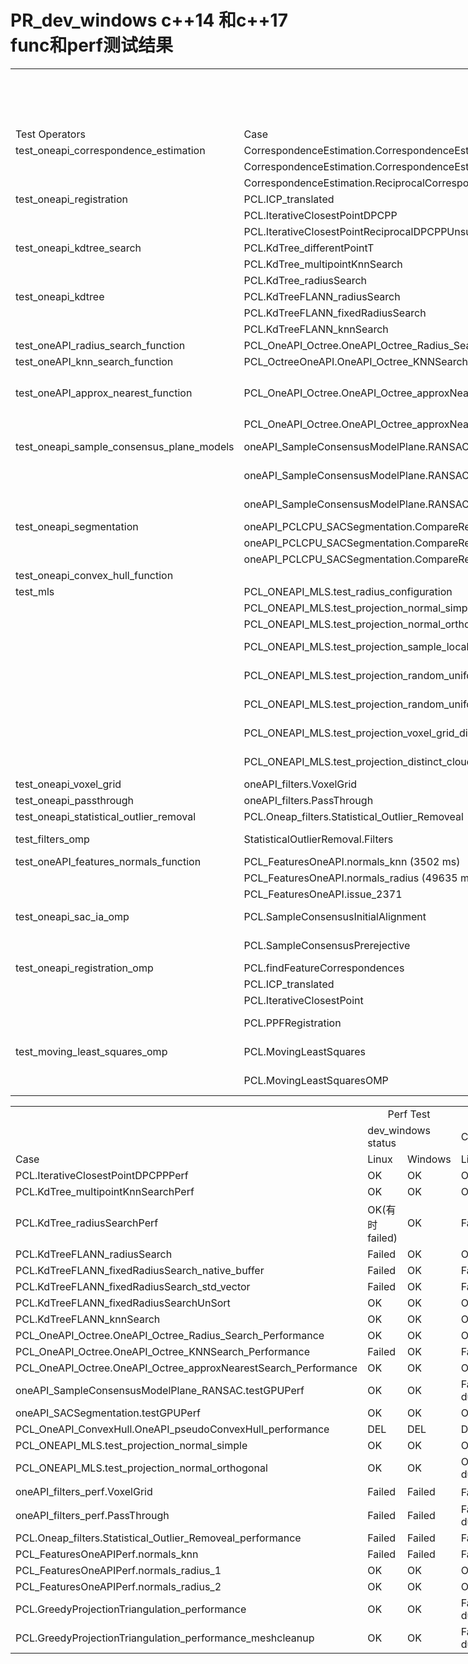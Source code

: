 # PR_dev_windows c++14 和c++17 func和perf测试结果

<body link="#0563C1" vlink="#954F72">

<table border=0 cellpadding=0 cellspacing=0 width=1710 style='border-collapse:
 collapse;table-layout:fixed;width:1284pt'>
 <col width=302 style='mso-width-source:userset;mso-width-alt:11044;width:227pt'>
 <col width=512 style='mso-width-source:userset;mso-width-alt:18724;width:384pt'>
 <col width=142 style='mso-width-source:userset;mso-width-alt:5193;width:107pt'>
 <col width=279 style='mso-width-source:userset;mso-width-alt:10203;width:209pt'>
 <col width=142 style='mso-width-source:userset;mso-width-alt:5193;width:107pt'>
 <col width=135 style='mso-width-source:userset;mso-width-alt:4937;width:101pt'>
 <col width=142 style='mso-width-source:userset;mso-width-alt:5193;width:107pt'>
 <col width=56 style='mso-width-source:userset;mso-width-alt:2048;width:42pt'>
 <tr height=20 style='height:15.0pt'>
  <td colspan=8 height=20 class=xl84 width=1710 align='center' style='border-right:.5pt solid black;
  height:15.0pt;width:1284pt'>Functions Test</td>
 </tr>
 <tr height=20 style='height:15.0pt'>
  <td height=20 class=xl66 style='height:15.0pt;border-top:none'>&nbsp;</td>
  <td class=xl66 style='border-top:none;border-left:none'>&nbsp;</td>
  <td colspan=2 class=xl82 style='border-left:none'>dev_windows Status</td>
  <td colspan=2 class=xl82 style='border-left:none'>C++14 PR_dev_windows Status</td>
  <td colspan=2 class=xl82 style='border-left:none'>C++17 PR_dev_windows Status</td>
 </tr>
 <tr height=20 style='height:15.0pt'>
  <td height=20 class=xl69 style='height:15.0pt;border-top:none'>Test Operators</td>
  <td class=xl69 style='border-top:none;border-left:none'>Case</td>
  <td class=xl70 style='border-top:none;border-left:none'>Linux</td>
  <td class=xl71 style='border-top:none;border-left:none'>Windows</td>
  <td class=xl70 style='border-top:none;border-left:none'>Linux</td>
  <td class=xl71 style='border-top:none;border-left:none'>Windows</td>
  <td class=xl70 style='border-top:none;border-left:none'>Linux</td>
  <td class=xl71 style='border-top:none;border-left:none'>Windows</td>
 </tr>
 <tr height=20 style='height:15.0pt'>
  <td height=20 class=xl72 style='height:15.0pt;border-top:none'>test_oneapi_correspondence_estimation<span
  style='mso-spacerun:yes'> </span></td>
  <td class=xl72 style='border-top:none;border-left:none'>CorrespondenceEstimation.CorrespondenceEstimationSetSearchMethod</td>
  <td class=xl72 style='border-top:none;border-left:none'>
  <div ccp_infra_version=3 ccp_infra_timestamp=1685414134092 ccp_infra_user_hash=1035841675
  ccp_infra_copy_id=c8aa6028-034e-4e26-89f7-ec0f1a643c41 data-ccp-timestamp=1685414134092>OK</td>
  <td class=xl72 style='border-top:none;border-left:none'>
  <div ccp_infra_version=3 ccp_infra_timestamp=1685414180586 ccp_infra_user_hash=1035841675
  ccp_infra_copy_id=5b463302-f63b-4d87-9c6c-52588d9d382e data-ccp-timestamp=1685414180586>OK</td>
  <td class=xl73 style='border-top:none;border-left:none'>OK</td>
  <td class=xl73 style='border-top:none;border-left:none'>OK</td>
  <td class=xl73 style='border-top:none;border-left:none'>OK</td>
  <td class=xl73 style='border-top:none;border-left:none'>OK</td>
 </tr>
 <tr height=20 style='height:15.0pt'>
  <td height=20 class=xl72 style='height:15.0pt;border-top:none'>&nbsp;</td>
  <td class=xl72 style='border-top:none;border-left:none'>CorrespondenceEstimation.CorrespondenceEstimation</td>
  <td class=xl72 style='border-top:none;border-left:none'>OK</td>
  <td class=xl72 style='border-top:none;border-left:none'>OK</td>
  <td class=xl73 style='border-top:none;border-left:none'>OK</td>
  <td class=xl73 style='border-top:none;border-left:none'>OK</td>
  <td class=xl73 style='border-top:none;border-left:none'>OK</td>
  <td class=xl73 style='border-top:none;border-left:none'>OK</td>
 </tr>
 <tr height=20 style='height:15.0pt'>
  <td height=20 class=xl72 style='height:15.0pt;border-top:none'>&nbsp;</td>
  <td class=xl72 style='border-top:none;border-left:none'>CorrespondenceEstimation.ReciprocalCorrespondenceEstimationUnsupported</td>
  <td class=xl72 style='border-top:none;border-left:none'>OK</td>
  <td class=xl72 style='border-top:none;border-left:none'>OK</td>
  <td class=xl73 style='border-top:none;border-left:none'>OK</td>
  <td class=xl73 style='border-top:none;border-left:none'>OK</td>
  <td class=xl73 style='border-top:none;border-left:none'>OK</td>
  <td class=xl73 style='border-top:none;border-left:none'>OK</td>
 </tr>
 <tr height=20 style='height:15.0pt'>
  <td height=20 class=xl74 style='height:15.0pt;border-top:none'>test_oneapi_registration</td>
  <td class=xl74 style='border-top:none;border-left:none'>PCL.ICP_translated</td>
  <td class=xl74 style='border-top:none;border-left:none'>OK</td>
  <td class=xl90 style='border-top:none;border-left:none'>OK</td>
  <td class=xl75 style='border-top:none;border-left:none'>OK</td>
  <td class=xl75 style='border-top:none;border-left:none'>OK</td>
  <td class=xl75 style='border-top:none;border-left:none'>OK</td>
  <td class=xl75 style='border-top:none;border-left:none'>OK</td>
 </tr>
 <tr height=20 style='height:15.0pt'>
  <td height=20 class=xl74 style='height:15.0pt;border-top:none'>&nbsp;</td>
  <td class=xl74 style='border-top:none;border-left:none'>PCL.IterativeClosestPointDPCPP</td>
  <td class=xl74 style='border-top:none;border-left:none'>OK</td>
  <td class=xl74 style='border-top:none;border-left:none'>OK</td>
  <td class=xl75 style='border-top:none;border-left:none'>OK</td>
  <td class=xl75 style='border-top:none;border-left:none'>OK</td>
  <td class=xl75 style='border-top:none;border-left:none'>OK</td>
  <td class=xl75 style='border-top:none;border-left:none'>OK</td>
 </tr>
 <tr height=20 style='height:15.0pt'>
  <td height=20 class=xl74 style='height:15.0pt;border-top:none'>&nbsp;</td>
  <td class=xl74 style='border-top:none;border-left:none'>PCL.IterativeClosestPointReciprocalDPCPPUnsupported</td>
  <td class=xl74 style='border-top:none;border-left:none'>OK</td>
  <td class=xl74 style='border-top:none;border-left:none'>OK</td>
  <td class=xl75 style='border-top:none;border-left:none'>OK</td>
  <td class=xl75 style='border-top:none;border-left:none'>OK</td>
  <td class=xl75 style='border-top:none;border-left:none'>OK</td>
  <td class=xl75 style='border-top:none;border-left:none'>OK</td>
 </tr>
 <tr height=20 style='height:15.0pt'>
  <td height=20 class=xl72 style='height:15.0pt;border-top:none'>test_oneapi_kdtree_search</td>
  <td class=xl72 style='border-top:none;border-left:none'>PCL.KdTree_differentPointT</td>
  <td class=xl72 style='border-top:none;border-left:none'>OK</td>
  <td class=xl72 style='border-top:none;border-left:none'>OK</td>
  <td class=xl73 style='border-top:none;border-left:none'>OK</td>
  <td class=xl73 style='border-top:none;border-left:none'>OK</td>
  <td class=xl73 style='border-top:none;border-left:none'>OK</td>
  <td class=xl73 style='border-top:none;border-left:none'>OK</td>
 </tr>
 <tr height=20 style='height:15.0pt'>
  <td height=20 class=xl72 style='height:15.0pt;border-top:none'>&nbsp;</td>
  <td class=xl72 style='border-top:none;border-left:none'>PCL.KdTree_multipointKnnSearch</td>
  <td class=xl72 style='border-top:none;border-left:none'>OK</td>
  <td class=xl72 style='border-top:none;border-left:none'>OK</td>
  <td class=xl73 style='border-top:none;border-left:none'>OK</td>
  <td class=xl73 style='border-top:none;border-left:none'>OK</td>
  <td class=xl73 style='border-top:none;border-left:none'>OK</td>
  <td class=xl73 style='border-top:none;border-left:none'>OK</td>
 </tr>
 <tr height=20 style='height:15.0pt'>
  <td height=20 class=xl72 style='height:15.0pt;border-top:none'>&nbsp;</td>
  <td class=xl72 style='border-top:none;border-left:none'>PCL.KdTree_radiusSearch</td>
  <td class=xl72 style='border-top:none;border-left:none'>OK</td>
  <td class=xl72 style='border-top:none;border-left:none'>OK</td>
  <td class=xl73 style='border-top:none;border-left:none'>OK</td>
  <td class=xl73 style='border-top:none;border-left:none'>OK</td>
  <td class=xl73 style='border-top:none;border-left:none'>OK</td>
  <td class=xl73 style='border-top:none;border-left:none'>OK</td>
 </tr>
 <tr height=20 style='height:15.0pt'>
  <td height=20 class=xl74 style='height:15.0pt;border-top:none'>test_oneapi_kdtree</td>
  <td class=xl74 style='border-top:none;border-left:none'>PCL.KdTreeFLANN_radiusSearch</td>
  <td class=xl74 style='border-top:none;border-left:none'>OK</td>
  <td class=xl74 style='border-top:none;border-left:none'>OK</td>
  <td class=xl75 style='border-top:none;border-left:none'>OK</td>
  <td class=xl75 style='border-top:none;border-left:none'>OK</td>
  <td class=xl75 style='border-top:none;border-left:none'>OK</td>
  <td class=xl75 style='border-top:none;border-left:none'>OK</td>
 </tr>
 <tr height=20 style='height:15.0pt'>
  <td height=20 class=xl74 style='height:15.0pt;border-top:none'>&nbsp;</td>
  <td class=xl74 style='border-top:none;border-left:none'>PCL.KdTreeFLANN_fixedRadiusSearch</td>
  <td class=xl74 style='border-top:none;border-left:none'>OK</td>
  <td class=xl74 style='border-top:none;border-left:none'>OK</td>
  <td class=xl75 style='border-top:none;border-left:none'>OK</td>
  <td class=xl75 style='border-top:none;border-left:none'>OK</td>
  <td class=xl75 style='border-top:none;border-left:none'>OK</td>
  <td class=xl75 style='border-top:none;border-left:none'>OK</td>
 </tr>
 <tr height=20 style='height:15.0pt'>
  <td height=20 class=xl74 style='height:15.0pt;border-top:none'>&nbsp;</td>
  <td class=xl74 style='border-top:none;border-left:none'>PCL.KdTreeFLANN_knnSearch</td>
  <td class=xl74 style='border-top:none;border-left:none'>OK</td>
  <td class=xl74 style='border-top:none;border-left:none'>OK</td>
  <td class=xl75 style='border-top:none;border-left:none'>OK</td>
  <td class=xl75 style='border-top:none;border-left:none'>OK</td>
  <td class=xl75 style='border-top:none;border-left:none'>OK</td>
  <td class=xl75 style='border-top:none;border-left:none'>OK</td>
 </tr>
 <tr height=20 style='height:15.0pt'>
  <td height=20 class=xl72 style='height:15.0pt;border-top:none'>test_oneAPI_radius_search_function</td>
  <td class=xl72 style='border-top:none;border-left:none'>PCL_OneAPI_Octree.OneAPI_Octree_Radius_Search_Function</td>
  <td class=xl72 style='border-top:none;border-left:none'>OK</td>
  <td class=xl72 style='border-top:none;border-left:none'>OK</td>
  <td class=xl73 style='border-top:none;border-left:none'>OK</td>
  <td class=xl73 style='border-top:none;border-left:none'>OK</td>
  <td class=xl73 style='border-top:none;border-left:none'>OK</td>
  <td class=xl73 style='border-top:none;border-left:none'>OK</td>
 </tr>
 <tr height=20 style='height:15.0pt'>
  <td height=20 class=xl74 style='height:15.0pt;border-top:none'>test_oneAPI_knn_search_function</td>
  <td class=xl74 style='border-top:none;border-left:none'>PCL_OctreeOneAPI.OneAPI_Octree_KNNSearch</td>
  <td class=xl74 style='border-top:none;border-left:none'>OK</td>
  <td class=xl74 style='border-top:none;border-left:none'>OK</td>
  <td class=xl75 style='border-top:none;border-left:none'>OK</td>
  <td class=xl75 style='border-top:none;border-left:none'>OK</td>
  <td class=xl75 style='border-top:none;border-left:none'>OK</td>
  <td class=xl75 style='border-top:none;border-left:none'>OK</td>
 </tr>
 <tr height=20 style='height:15.0pt'>
  <td height=20 class=xl72 style='height:15.0pt;border-top:none'>test_oneAPI_approx_nearest_function</td>
  <td class=xl72 style='border-top:none;border-left:none'>PCL_OneAPI_Octree.OneAPI_Octree_approxNearestSearch</td>
  <td class=xl81 style='border-top:none;border-left:none'>OK</td>
  <td class=xl91 style='border-top:none;border-left:none'>OK(127&#34892;ASSERT_EQ&#20462;&#25913;&#20026;EXCEPT_FLOAT_EQ)</td>
  <td class=xl73 style='border-top:none;border-left:none'>Failed(0.03!=0.03)</td>
  <td class=xl73 style='border-top:none;border-left:none'>Failed(0.03!=0.03)</td>
  <td class=xl73 style='border-top:none;border-left:none'>OK</td>
  <td class=xl73 style='border-top:none;border-left:none'>Failed</td>
 </tr>
 <tr height=20 style='height:15.0pt'>
  <td height=20 class=xl72 style='height:15.0pt;border-top:none'>&nbsp;</td>
  <td class=xl72 style='border-top:none;border-left:none'>PCL_OneAPI_Octree.OneAPI_Octree_approxNearestSearch_pcd</td>
  <td class=xl72 style='border-top:none;border-left:none'>OK</td>
  <td class=xl72 style='border-top:none;border-left:none'>OK</td>
  <td class=xl73 style='border-top:none;border-left:none'>OK</td>
  <td class=xl73 style='border-top:none;border-left:none'>OK</td>
  <td class=xl73 style='border-top:none;border-left:none'>OK</td>
  <td class=xl73 style='border-top:none;border-left:none'>OK</td>
 </tr>
 <tr height=20 style='height:15.0pt'>
  <td height=20 class=xl74 style='height:15.0pt;border-top:none'>test_oneapi_sample_consensus_plane_models</td>
  <td class=xl74 style='border-top:none;border-left:none'>oneAPI_SampleConsensusModelPlane.RANSAC_minimum_iteration</td>
  <td class=xl74 style='border-top:none;border-left:none'>OK</td>
  <td class=xl74 style='border-top:none;border-left:none'>OK</td>
  <td class=xl75 style='border-top:none;border-left:none'>Failed(Core dumped)</td>
  <td class=xl75 style='border-top:none;border-left:none'>OK</td>
  <td class=xl75 style='border-top:none;border-left:none'>OK</td>
  <td class=xl75 style='border-top:none;border-left:none'>OK</td>
 </tr>
 <tr height=20 style='height:15.0pt'>
  <td height=20 class=xl74 style='height:15.0pt;border-top:none'>&nbsp;</td>
  <td class=xl74 style='border-top:none;border-left:none'>oneAPI_SampleConsensusModelPlane.RANSAC_optimum_iteration</td>
  <td class=xl74 style='border-top:none;border-left:none'>OK</td>
  <td class=xl74 style='border-top:none;border-left:none'>OK</td>
  <td class=xl75 style='border-top:none;border-left:none'>Failed(Core dumped)</td>
  <td class=xl75 style='border-top:none;border-left:none'>OK</td>
  <td class=xl75 style='border-top:none;border-left:none'>OK</td>
  <td class=xl75 style='border-top:none;border-left:none'>OK</td>
 </tr>
 <tr height=20 style='height:15.0pt'>
  <td height=20 class=xl74 style='height:15.0pt;border-top:none'>&nbsp;</td>
  <td class=xl74 style='border-top:none;border-left:none'>oneAPI_SampleConsensusModelPlane.RANSAC_maximum_iteration</td>
  <td class=xl74 style='border-top:none;border-left:none'>OK</td>
  <td class=xl74 style='border-top:none;border-left:none'>OK</td>
  <td class=xl75 style='border-top:none;border-left:none'>Failed(Core dumped)</td>
  <td class=xl75 style='border-top:none;border-left:none'>OK</td>
  <td class=xl75 style='border-top:none;border-left:none'>OK</td>
  <td class=xl75 style='border-top:none;border-left:none'>OK</td>
 </tr>
 <tr height=20 style='height:15.0pt'>
  <td height=20 class=xl72 style='height:15.0pt;border-top:none'>test_oneapi_segmentation</td>
  <td class=xl72 style='border-top:none;border-left:none'>oneAPI_PCLCPU_SACSegmentation.CompareResults_minimum_iteration</td>
  <td class=xl72 style='border-top:none;border-left:none'>OK</td>
  <td class=xl72 style='border-top:none;border-left:none'>OK</td>
  <td class=xl73 style='border-top:none;border-left:none'>OK</td>
  <td class=xl73 style='border-top:none;border-left:none'>OK</td>
  <td class=xl73 style='border-top:none;border-left:none'>OK</td>
  <td class=xl73 style='border-top:none;border-left:none'>OK</td>
 </tr>
 <tr height=20 style='height:15.0pt'>
  <td height=20 class=xl72 style='height:15.0pt;border-top:none'>&nbsp;</td>
  <td class=xl72 style='border-top:none;border-left:none'>oneAPI_PCLCPU_SACSegmentation.CompareResults_optimum_iteration</td>
  <td class=xl72 style='border-top:none;border-left:none'>OK</td>
  <td class=xl72 style='border-top:none;border-left:none'>OK</td>
  <td class=xl73 style='border-top:none;border-left:none'>OK</td>
  <td class=xl73 style='border-top:none;border-left:none'>OK</td>
  <td class=xl73 style='border-top:none;border-left:none'>OK</td>
  <td class=xl73 style='border-top:none;border-left:none'>OK</td>
 </tr>
 <tr height=20 style='height:15.0pt'>
  <td height=20 class=xl72 style='height:15.0pt;border-top:none'>&nbsp;</td>
  <td class=xl72 style='border-top:none;border-left:none'>oneAPI_PCLCPU_SACSegmentation.CompareResults_maximum_itertaion</td>
  <td class=xl72 style='border-top:none;border-left:none'>OK</td>
  <td class=xl72 style='border-top:none;border-left:none'>OK</td>
  <td class=xl73 style='border-top:none;border-left:none'>OK</td>
  <td class=xl73 style='border-top:none;border-left:none'>OK</td>
  <td class=xl73 style='border-top:none;border-left:none'>OK</td>
  <td class=xl73 style='border-top:none;border-left:none'>OK</td>
 </tr>
 <tr height=20 style='height:15.0pt'>
  <td height=20 class=xl74 style='height:15.0pt;border-top:none'>test_oneapi_convex_hull_function</td>
  <td class=xl76 style='border-top:none;border-left:none'>&nbsp;</td>
  <td class=xl90 style='border-top:none;border-left:none'>Del</td>
  <td class=xl76 style='border-top:none;border-left:none'>Del</td>
  <td class=xl75 style='border-top:none;border-left:none'>Del</td>
  <td class=xl75 style='border-top:none;border-left:none'>Del</td>
  <td class=xl75 style='border-top:none;border-left:none'>Del</td>
  <td class=xl75 style='border-top:none;border-left:none'>Del</td>
 </tr>
 <tr height=20 style='height:15.0pt'>
  <td height=20 class=xl72 style='height:15.0pt;border-top:none'>test_mls</td>
  <td class=xl72 style='border-top:none;border-left:none'>PCL_ONEAPI_MLS.test_radius_configuration</td>
  <td class=xl72 style='border-top:none;border-left:none'>OK</td>
  <td class=xl72 style='border-top:none;border-left:none'>OK</td>
  <td class=xl73 style='border-top:none;border-left:none'>OK</td>
  <td class=xl73 style='border-top:none;border-left:none'>OK</td>
  <td class=xl73 style='border-top:none;border-left:none'>OK</td>
  <td class=xl73 style='border-top:none;border-left:none'>OK</td>
 </tr>
 <tr height=20 style='height:15.0pt'>
  <td height=20 class=xl72 style='height:15.0pt;border-top:none'>&nbsp;</td>
  <td class=xl72 style='border-top:none;border-left:none'>PCL_ONEAPI_MLS.test_projection_normal_simple</td>
  <td class=xl72 style='border-top:none;border-left:none'>OK</td>
  <td class=xl72 style='border-top:none;border-left:none'>OK</td>
  <td class=xl73 style='border-top:none;border-left:none'>OK</td>
  <td class=xl73 style='border-top:none;border-left:none'>OK</td>
  <td class=xl73 style='border-top:none;border-left:none'>OK</td>
  <td class=xl73 style='border-top:none;border-left:none'>OK</td>
 </tr>
 <tr height=20 style='height:15.0pt'>
  <td height=20 class=xl72 style='height:15.0pt;border-top:none'>&nbsp;</td>
  <td class=xl72 style='border-top:none;border-left:none'>PCL_ONEAPI_MLS.test_projection_normal_orthogonal</td>
  <td class=xl72 style='border-top:none;border-left:none'>OK</td>
  <td class=xl72 style='border-top:none;border-left:none'>OK</td>
  <td class=xl73 style='border-top:none;border-left:none'>OK</td>
  <td class=xl73 style='border-top:none;border-left:none'>OK</td>
  <td class=xl73 style='border-top:none;border-left:none'>OK</td>
  <td class=xl73 style='border-top:none;border-left:none'>OK</td>
 </tr>
 <tr height=20 style='height:15.0pt'>
  <td height=20 class=xl72 style='height:15.0pt;border-top:none'>&nbsp;</td>
  <td class=xl72 style='border-top:none;border-left:none'>PCL_ONEAPI_MLS.test_projection_sample_local_plane_simple</td>
  <td class=xl72 style='border-top:none;border-left:none'>OK</td>
  <td class=xl72 style='border-top:none;border-left:none'>OK</td>
  <td class=xl73 style='border-top:none;border-left:none'>Failed(Core dumped)</td>
  <td class=xl73 style='border-top:none;border-left:none'>OK</td>
  <td class=xl73 style='border-top:none;border-left:none'>OK</td>
  <td class=xl73 style='border-top:none;border-left:none'>OK</td>
 </tr>
 <tr height=20 style='height:15.0pt'>
  <td height=20 class=xl72 style='height:15.0pt;border-top:none'>&nbsp;</td>
  <td class=xl72 style='border-top:none;border-left:none'>PCL_ONEAPI_MLS.test_projection_random_uniform_density_simple</td>
  <td class=xl72 style='border-top:none;border-left:none'>OK</td>
  <td class=xl72 style='border-top:none;border-left:none'>OK</td>
  <td class=xl73 style='border-top:none;border-left:none'>Failed(Core dumped)</td>
  <td class=xl73 style='border-top:none;border-left:none'>OK</td>
  <td class=xl73 style='border-top:none;border-left:none'>OK</td>
  <td class=xl73 style='border-top:none;border-left:none'>OK</td>
 </tr>
 <tr height=20 style='height:15.0pt'>
  <td height=20 class=xl72 style='height:15.0pt;border-top:none'>&nbsp;</td>
  <td class=xl72 style='border-top:none;border-left:none'>PCL_ONEAPI_MLS.test_projection_random_uniform_density_orthogonal</td>
  <td class=xl72 style='border-top:none;border-left:none'>OK</td>
  <td class=xl72 style='border-top:none;border-left:none'>OK</td>
  <td class=xl73 style='border-top:none;border-left:none'>Failed(Core dumped)</td>
  <td class=xl73 style='border-top:none;border-left:none'>OK</td>
  <td class=xl73 style='border-top:none;border-left:none'>OK</td>
  <td class=xl73 style='border-top:none;border-left:none'>OK</td>
 </tr>
 <tr height=20 style='height:15.0pt'>
  <td height=20 class=xl72 style='height:15.0pt;border-top:none'>&nbsp;</td>
  <td class=xl72 style='border-top:none;border-left:none'>PCL_ONEAPI_MLS.test_projection_voxel_grid_dilation</td>
  <td class=xl72 style='border-top:none;border-left:none'>OK</td>
  <td class=xl72 style='border-top:none;border-left:none'>OK</td>
  <td class=xl73 style='border-top:none;border-left:none'>Failed(Core dumped)</td>
  <td class=xl73 style='border-top:none;border-left:none'>OK</td>
  <td class=xl73 style='border-top:none;border-left:none'>OK</td>
  <td class=xl73 style='border-top:none;border-left:none'>OK</td>
 </tr>
 <tr height=20 style='height:15.0pt'>
  <td height=20 class=xl72 style='height:15.0pt;border-top:none'>&nbsp;</td>
  <td class=xl72 style='border-top:none;border-left:none'>PCL_ONEAPI_MLS.test_projection_distinct_cloud</td>
  <td class=xl72 style='border-top:none;border-left:none'>OK</td>
  <td class=xl72 style='border-top:none;border-left:none'>OK</td>
  <td class=xl73 style='border-top:none;border-left:none'>Failed(Core dumped)</td>
  <td class=xl73 style='border-top:none;border-left:none'>OK</td>
  <td class=xl73 style='border-top:none;border-left:none'>OK</td>
  <td class=xl73 style='border-top:none;border-left:none'>OK</td>
 </tr>
 <tr height=20 style='height:15.0pt'>
  <td height=20 class=xl74 style='height:15.0pt;border-top:none'>test_oneapi_voxel_grid</td>
  <td class=xl74 style='border-top:none;border-left:none'>oneAPI_filters.VoxelGrid</td>
  <td class=xl74 style='border-top:none;border-left:none'>OK</td>
  <td class=xl74 style='border-top:none;border-left:none'>OK</td>
  <td class=xl75 style='border-top:none;border-left:none'>OK(Core dumped)</td>
  <td class=xl75 style='border-top:none;border-left:none'>OK</td>
  <td class=xl75 style='border-top:none;border-left:none'>OK</td>
  <td class=xl75 style='border-top:none;border-left:none'>OK</td>
 </tr>
 <tr height=20 style='height:15.0pt'>
  <td height=20 class=xl72 style='height:15.0pt;border-top:none'>test_oneapi_passthrough<span
  style='mso-spacerun:yes'> </span></td>
  <td class=xl72 style='border-top:none;border-left:none'>oneAPI_filters.PassThrough</td>
  <td class=xl72 style='border-top:none;border-left:none'>OK</td>
  <td class=xl72 style='border-top:none;border-left:none'>OK</td>
  <td class=xl73 style='border-top:none;border-left:none'>OK(Core dumped)</td>
  <td class=xl73 style='border-top:none;border-left:none'>OK</td>
  <td class=xl73 style='border-top:none;border-left:none'>OK</td>
  <td class=xl73 style='border-top:none;border-left:none'>OK</td>
 </tr>
 <tr height=20 style='height:15.0pt'>
  <td height=20 class=xl74 style='height:15.0pt;border-top:none'>test_oneapi_statistical_outlier_removal<span
  style='mso-spacerun:yes'> </span></td>
  <td class=xl74 style='border-top:none;border-left:none'>PCL.Oneap_filters.Statistical_Outlier_Removeal</td>
  <td class=xl74 style='border-top:none;border-left:none'>OK</td>
  <td class=xl74 style='border-top:none;border-left:none'>OK</td>
  <td class=xl75 style='border-top:none;border-left:none'>OK(Core dumped)</td>
  <td class=xl75 style='border-top:none;border-left:none'>OK</td>
  <td class=xl75 style='border-top:none;border-left:none'>OK</td>
  <td class=xl75 style='border-top:none;border-left:none'>OK</td>
 </tr>
 <tr height=20 style='height:15.0pt'>
  <td height=20 class=xl72 style='height:15.0pt;border-top:none'>test_filters_omp</td>
  <td class=xl72 style='border-top:none;border-left:none'>StatisticalOutlierRemoval.Filters</td>
  <td class=xl72 style='border-top:none;border-left:none'>OK</td>
  <td class=xl72 style='border-top:none;border-left:none'>OK</td>
  <td class=xl73 style='border-top:none;border-left:none'>Failed(Core dumped)</td>
  <td class=xl73 style='border-top:none;border-left:none'>OK</td>
  <td class=xl73 style='border-top:none;border-left:none'>OK</td>
  <td class=xl73 style='border-top:none;border-left:none'>OK</td>
 </tr>
 <tr height=20 style='height:15.0pt'>
  <td height=20 class=xl74 style='height:15.0pt;border-top:none'>test_oneAPI_features_normals_function<span
  style='mso-spacerun:yes'> </span></td>
  <td class=xl74 style='border-top:none;border-left:none'>PCL_FeaturesOneAPI.normals_knn
  (3502 ms)</td>
  <td class=xl74 style='border-top:none;border-left:none'>OK</td>
  <td class=xl74 style='border-top:none;border-left:none'>OK</td>
  <td class=xl75 style='border-top:none;border-left:none'>OK</td>
  <td class=xl75 style='border-top:none;border-left:none'>OK</td>
  <td class=xl75 style='border-top:none;border-left:none'>OK</td>
  <td class=xl75 style='border-top:none;border-left:none'>OK</td>
 </tr>
 <tr height=20 style='height:15.0pt'>
  <td height=20 class=xl74 style='height:15.0pt;border-top:none'>&nbsp;</td>
  <td class=xl74 style='border-top:none;border-left:none'>PCL_FeaturesOneAPI.normals_radius
  (49635 ms)</td>
  <td class=xl74 style='border-top:none;border-left:none'>OK</td>
  <td class=xl74 style='border-top:none;border-left:none'>OK</td>
  <td class=xl75 style='border-top:none;border-left:none'>OK</td>
  <td class=xl75 style='border-top:none;border-left:none'>OK</td>
  <td class=xl75 style='border-top:none;border-left:none'>OK</td>
  <td class=xl75 style='border-top:none;border-left:none'>OK</td>
 </tr>
 <tr height=20 style='height:15.0pt'>
  <td height=20 class=xl74 style='height:15.0pt;border-top:none'>&nbsp;</td>
  <td class=xl74 style='border-top:none;border-left:none'>PCL_FeaturesOneAPI.issue_2371</td>
  <td class=xl74 style='border-top:none;border-left:none'>OK</td>
  <td class=xl74 style='border-top:none;border-left:none'>OK</td>
  <td class=xl75 style='border-top:none;border-left:none'>OK</td>
  <td class=xl75 style='border-top:none;border-left:none'>OK</td>
  <td class=xl75 style='border-top:none;border-left:none'>OK</td>
  <td class=xl75 style='border-top:none;border-left:none'>OK</td>
 </tr>
 <tr height=20 style='height:15.0pt'>
  <td height=20 class=xl72 style='height:15.0pt;border-top:none'>test_oneapi_sac_ia_omp<span
  style='mso-spacerun:yes'> </span></td>
  <td class=xl72 style='border-top:none;border-left:none'>PCL.SampleConsensusInitialAlignment</td>
  <td class=xl72 style='border-top:none;border-left:none'>OK</td>
  <td class=xl72 style='border-top:none;border-left:none'>OK</td>
  <td class=xl73 style='border-top:none;border-left:none'>Failed(Core dumped)</td>
  <td class=xl73 style='border-top:none;border-left:none'>OK</td>
  <td class=xl73 style='border-top:none;border-left:none'>OK</td>
  <td class=xl73 style='border-top:none;border-left:none'>OK</td>
 </tr>
 <tr height=20 style='height:15.0pt'>
  <td height=20 class=xl72 style='height:15.0pt;border-top:none'>&nbsp;</td>
  <td class=xl72 style='border-top:none;border-left:none'>PCL.SampleConsensusPrerejective</td>
  <td class=xl72 style='border-top:none;border-left:none'>OK</td>
  <td class=xl72 style='border-top:none;border-left:none'>OK</td>
  <td class=xl73 style='border-top:none;border-left:none'>Failed(Core dumped)</td>
  <td class=xl73 style='border-top:none;border-left:none'>OK</td>
  <td class=xl73 style='border-top:none;border-left:none'>OK</td>
  <td class=xl73 style='border-top:none;border-left:none'>OK</td>
 </tr>
 <tr height=20 style='height:15.0pt'>
  <td height=20 class=xl74 style='height:15.0pt;border-top:none'>test_oneapi_registration_omp</td>
  <td class=xl74 style='border-top:none;border-left:none'>PCL.findFeatureCorrespondences</td>
  <td class=xl74 style='border-top:none;border-left:none'>OK</td>
  <td class=xl92 style='border-top:none;border-left:none'>OK</td>
  <td class=xl75 style='border-top:none;border-left:none'>OK</td>
  <td class=xl75 style='border-top:none;border-left:none'>OK</td>
  <td class=xl75 style='border-top:none;border-left:none'>OK</td>
  <td class=xl75 style='border-top:none;border-left:none'>OK</td>
 </tr>
 <tr height=20 style='height:15.0pt'>
  <td height=20 class=xl74 style='height:15.0pt;border-top:none'>&nbsp;</td>
  <td class=xl74 style='border-top:none;border-left:none'>PCL.ICP_translated</td>
  <td class=xl74 style='border-top:none;border-left:none'>OK</td>
  <td class=xl90 style='border-top:none;border-left:none'>OK</td>
  <td class=xl75 style='border-top:none;border-left:none'>OK</td>
  <td class=xl75 style='border-top:none;border-left:none'>OK</td>
  <td class=xl75 style='border-top:none;border-left:none'>OK</td>
  <td class=xl75 style='border-top:none;border-left:none'>OK</td>
 </tr>
 <tr height=20 style='height:15.0pt'>
  <td height=20 class=xl74 style='height:15.0pt;border-top:none'>&nbsp;</td>
  <td class=xl74 style='border-top:none;border-left:none'>PCL.IterativeClosestPoint</td>
  <td class=xl74 style='border-top:none;border-left:none'>OK</td>
  <td class=xl92 style='border-top:none;border-left:none'>OK</td>
  <td class=xl75 style='border-top:none;border-left:none'>OK</td>
  <td class=xl75 style='border-top:none;border-left:none'>OK</td>
  <td class=xl75 style='border-top:none;border-left:none'>OK</td>
  <td class=xl75 style='border-top:none;border-left:none'>OK</td>
 </tr>
 <tr height=20 style='height:15.0pt'>
  <td height=20 class=xl74 style='height:15.0pt;border-top:none'>&nbsp;</td>
  <td class=xl74 style='border-top:none;border-left:none'>PCL.PPFRegistration</td>
  <td class=xl74 style='border-top:none;border-left:none'>OK</td>
  <td class=xl92 style='border-top:none;border-left:none'>OK</td>
  <td class=xl75 style='border-top:none;border-left:none'>Failed(Core dumped)</td>
  <td class=xl75 style='border-top:none;border-left:none'>OK</td>
  <td class=xl75 style='border-top:none;border-left:none'>OK</td>
  <td class=xl75 style='border-top:none;border-left:none'>OK</td>
 </tr>
 <tr height=20 style='height:15.0pt'>
  <td height=20 class=xl72 style='height:15.0pt;border-top:none'>test_moving_least_squares_omp</td>
  <td class=xl72 style='border-top:none;border-left:none'>PCL.MovingLeastSquares</td>
  <td class=xl81 style='border-top:none;border-left:none'>OK</td>
  <td class=xl72 style='border-top:none;border-left:none'>OK</td>
  <td class=xl73 style='border-top:none;border-left:none'>Failed(Core dumped)</td>
  <td class=xl73 style='border-top:none;border-left:none'>OK</td>
  <td class=xl73 style='border-top:none;border-left:none'>OK</td>
  <td class=xl73 style='border-top:none;border-left:none'>OK</td>
 </tr>
 <tr height=20 style='height:15.0pt'>
  <td height=20 class=xl72 style='height:15.0pt;border-top:none'>&nbsp;</td>
  <td class=xl72 style='border-top:none;border-left:none'>PCL.MovingLeastSquaresOMP</td>
  <td class=xl81 style='border-top:none;border-left:none'>OK</div>
  </td>
  <td class=xl72 style='border-top:none;border-left:none'>ok</div>
  </td>
  <td class=xl73 style='border-top:none;border-left:none'>Failed(Core dumped)</td>
  <td class=xl73 style='border-top:none;border-left:none'>ok</td>
  <td class=xl73 style='border-top:none;border-left:none'>OK</td>
  <td class=xl73 style='border-top:none;border-left:none'>OK</td>
 </tr>
 <![if supportMisalignedColumns]>
 <tr height=0 style='display:none'>
  <td width=302 style='width:227pt'></td>
  <td width=512 style='width:384pt'></td>
  <td width=142 style='width:107pt'></td>
  <td width=279 style='width:209pt'></td>
  <td width=142 style='width:107pt'></td>
  <td width=135 style='width:101pt'></td>
  <td width=142 style='width:107pt'></td>
  <td width=56 style='width:42pt'></td>
 </tr>
 <![endif]>
</table>

</body>



<table border=0 cellpadding=0 cellspacing=0 width=1198 style='border-collapse:
 collapse;table-layout:fixed;width:901pt'>
 <col width=461 style='mso-width-source:userset;mso-width-alt:16859;width:346pt'>
 <col width=150 style='mso-width-source:userset;mso-width-alt:5485;width:113pt'>
 <col width=96 style='mso-width-source:userset;mso-width-alt:3510;width:72pt'>
 <col width=150 style='mso-width-source:userset;mso-width-alt:5485;width:113pt'>
 <col width=121 style='mso-width-source:userset;mso-width-alt:4425;width:91pt'>
 <col width=102 style='mso-width-source:userset;mso-width-alt:3730;width:77pt'>
 <col width=118 style='mso-width-source:userset;mso-width-alt:4315;width:89pt'>
 <tr height=20 style='height:15.0pt'>
  <td colspan=7 height=20 class=xl88 width=1198 align='center' style='height:15.0pt;
  width:901pt'>Perf Test</td>
 </tr>
 <tr height=20 style='height:15.0pt'>
  <td height=20 class=xl66 style='height:15.0pt;border-top:none'>&nbsp;</td>
  <td colspan=2 class=xl87 style='border-left:none'>dev_windows status</td>
  <td colspan=2 class=xl82 style='border-left:none'>C++14 PR_dev_windows Status</td>
  <td colspan=2 class=xl82 style='border-left:none'>C++17 PR_dev_windows Status</td>
 </tr>
 <tr height=20 style='height:15.0pt'>
  <td height=20 class=xl69 style='height:15.0pt;border-top:none'>Case</td>
  <td class=xl77 style='border-top:none;border-left:none'>Linux</td>
  <td class=xl77 style='border-top:none;border-left:none'>Windows</td>
  <td class=xl77 style='border-top:none;border-left:none'>Linux</td>
  <td class=xl77 style='border-top:none;border-left:none'>Windows</td>
  <td class=xl77 style='border-top:none;border-left:none'>Linux</td>
  <td class=xl77 style='border-top:none;border-left:none'>Windows</td>
 </tr>
 <tr height=20 style='height:15.0pt'>
  <td height=20 class=xl78 style='height:15.0pt;border-top:none'>PCL.IterativeClosestPointDPCPPPerf</td>
  <td class=xl72 style='border-top:none;border-left:none'>
  <div ccp_infra_version=3 ccp_infra_timestamp=1685414040598 ccp_infra_user_hash=1035841675
  ccp_infra_copy_id=838e0280-60cb-4b1a-9290-4fba377f1bb0 data-ccp-timestamp=1685414040598>OK</td>
  <td class=xl72 style='border-top:none;border-left:none'>
  <div ccp_infra_version=3 ccp_infra_timestamp=1685414098208 ccp_infra_user_hash=1035841675
  ccp_infra_copy_id=038c4659-ba84-45b3-b407-7f7090816a48 data-ccp-timestamp=1685414098208>OK</td>
  <td class=xl73 style='border-top:none;border-left:none'>OK</td>
  <td class=xl73 style='border-top:none;border-left:none'>OK</td>
  <td class=xl73 style='border-top:none;border-left:none'>OK</td>
  <td class=xl73 style='border-top:none;border-left:none'>OK</td>
 </tr>
 <tr height=20 style='height:15.0pt'>
  <td height=20 class=xl78 style='height:15.0pt;border-top:none'>PCL.KdTree_multipointKnnSearchPerf</td>
  <td class=xl72 style='border-top:none;border-left:none'>OK</td>
  <td class=xl72 style='border-top:none;border-left:none'>OK</td>
  <td class=xl73 style='border-top:none;border-left:none'>OK</td>
  <td class=xl73 style='border-top:none;border-left:none'>OK</td>
  <td class=xl73 style='border-top:none;border-left:none'>OK</td>
  <td class=xl73 style='border-top:none;border-left:none'>OK</td>
 </tr>
 <tr height=20 style='height:15.0pt'>
  <td height=20 class=xl78 style='height:15.0pt;border-top:none'>PCL.KdTree_radiusSearchPerf</td>
  <td class=xl72 style='border-top:none;border-left:none'>OK(&#26377;&#26102;failed)</td>
  <td class=xl72 style='border-top:none;border-left:none'>OK</td>
  <td class=xl73 style='border-top:none;border-left:none'>Failed(1.47&lt;1.5)</td>
  <td class=xl73 style='border-top:none;border-left:none'>OK</td>
  <td class=xl73 style='border-top:none;border-left:none'>OK</td>
  <td class=xl73 style='border-top:none;border-left:none'>OK</td>
 </tr>
 <tr height=20 style='height:15.0pt'>
  <td height=20 class=xl79 style='height:15.0pt;border-top:none'>PCL.KdTreeFLANN_radiusSearch</td>
  <td class=xl76 style='border-top:none;border-left:none'>Failed</td>
  <td class=xl74 style='border-top:none;border-left:none'>OK</td>
  <td class=xl75 style='border-top:none;border-left:none'>OK</td>
  <td class=xl75 style='border-top:none;border-left:none'>OK</td>
  <td class=xl75 style='border-top:none;border-left:none'>Failed(1.48&lt;1.<span
  style='display:none'>5)</span></td>
  <td class=xl75 style='border-top:none;border-left:none'>OK</td>
 </tr>
 <tr height=20 style='height:15.0pt'>
  <td height=20 class=xl79 style='height:15.0pt;border-top:none'>PCL.KdTreeFLANN_fixedRadiusSearch_native_buffer</td>
  <td class=xl76 style='border-top:none;border-left:none'>Failed</td>
  <td class=xl74 style='border-top:none;border-left:none'>OK</td>
  <td class=xl75 style='border-top:none;border-left:none'>Failed(1.47&lt;1.5)</td>
  <td class=xl75 style='border-top:none;border-left:none'>OK</td>
  <td class=xl75 style='border-top:none;border-left:none'>Failed(1.40&lt;1.<span
  style='display:none'>5)</span></td>
  <td class=xl75 style='border-top:none;border-left:none'>OK</td>
 </tr>
 <tr height=20 style='height:15.0pt'>
  <td height=20 class=xl79 style='height:15.0pt;border-top:none'>PCL.KdTreeFLANN_fixedRadiusSearch_std_vector</td>
  <td class=xl76 style='border-top:none;border-left:none'>Failed</td>
  <td class=xl74 style='border-top:none;border-left:none'>OK</td>
  <td class=xl75 style='border-top:none;border-left:none'>Failed(1.38&lt;1.5)</td>
  <td class=xl75 style='border-top:none;border-left:none'>OK</td>
  <td class=xl75 style='border-top:none;border-left:none'>Failed(1.30&lt;1.<span
  style='display:none'>5)</span></td>
  <td class=xl75 style='border-top:none;border-left:none'>OK</td>
 </tr>
 <tr height=20 style='height:15.0pt'>
  <td height=20 class=xl79 style='height:15.0pt;border-top:none'>PCL.KdTreeFLANN_fixedRadiusSearchUnSort</td>
  <td class=xl74 style='border-top:none;border-left:none'>OK</td>
  <td class=xl74 style='border-top:none;border-left:none'>OK</td>
  <td class=xl75 style='border-top:none;border-left:none'>OK</td>
  <td class=xl75 style='border-top:none;border-left:none'>OK</td>
  <td class=xl75 style='border-top:none;border-left:none'>OK</td>
  <td class=xl75 style='border-top:none;border-left:none'>OK</td>
 </tr>
 <tr height=20 style='height:15.0pt'>
  <td height=20 class=xl79 style='height:15.0pt;border-top:none'>PCL.KdTreeFLANN_knnSearch</td>
  <td class=xl74 style='border-top:none;border-left:none'>OK</td>
  <td class=xl74 style='border-top:none;border-left:none'>OK</td>
  <td class=xl75 style='border-top:none;border-left:none'>OK</td>
  <td class=xl75 style='border-top:none;border-left:none'>OK</td>
  <td class=xl75 style='border-top:none;border-left:none'>OK</td>
  <td class=xl75 style='border-top:none;border-left:none'>OK</td>
 </tr>
 <tr height=20 style='height:15.0pt'>
  <td height=20 class=xl78 style='height:15.0pt;border-top:none'>PCL_OneAPI_Octree.OneAPI_Octree_Radius_Search_Performance</td>
  <td class=xl93 style='border-top:none;border-left:none'>OK</td>
  <td class=xl72 style='border-top:none;border-left:none'>OK</td>
  <td class=xl80 style='border-top:none;border-left:none'>OK</td>
  <td class=xl73 style='border-top:none;border-left:none'>OK</td>
  <td class=xl80 style='border-top:none;border-left:none'>OK</td>
  <td class=xl80 style='border-top:none;border-left:none'>OK</td>
 </tr>
 <tr height=20 style='height:15.0pt'>
  <td height=20 class=xl78 style='height:15.0pt;border-top:none'>PCL_OneAPI_Octree.OneAPI_Octree_KNNSearch_Performance</td>
  <td class=xl91 style='border-top:none;border-left:none'>Failed</td>
  <td class=xl72 style='border-top:none;border-left:none'>OK</td>
  <td class=xl73 style='border-top:none;border-left:none'>Failed(8.5&lt;10)</td>
  <td class=xl73 style='border-top:none;border-left:none'>OK</td>
  <td class=xl73 style='border-top:none;border-left:none'>Failed(8.8&lt;10)</td>
  <td class=xl73 style='border-top:none;border-left:none'>OK</td>
 </tr>
 <tr height=20 style='height:15.0pt'>
  <td height=20 class=xl78 style='height:15.0pt;border-top:none'>PCL_OneAPI_Octree.OneAPI_Octree_approxNearestSearch_Performance</td>
  <td class=xl72 style='border-top:none;border-left:none'>OK</td>
  <td class=xl72 style='border-top:none;border-left:none'>OK</td>
  <td class=xl73 style='border-top:none;border-left:none'>OK</td>
  <td class=xl73 style='border-top:none;border-left:none'>OK</td>
  <td class=xl73 style='border-top:none;border-left:none'>OK</td>
  <td class=xl73 style='border-top:none;border-left:none'>OK</td>
 </tr>
 <tr height=20 style='height:15.0pt'>
  <td height=20 class=xl78 style='height:15.0pt;border-top:none'>oneAPI_SampleConsensusModelPlane_RANSAC.testGPUPerf</td>
  <td class=xl72 style='border-top:none;border-left:none'>OK</td>
  <td class=xl72 style='border-top:none;border-left:none'>OK</td>
  <td class=xl73 style='border-top:none;border-left:none'>Failed(Core dumped)</td>
  <td class=xl73 style='border-top:none;border-left:none'>OK</td>
  <td class=xl73 style='border-top:none;border-left:none'>OK</td>
  <td class=xl73 style='border-top:none;border-left:none'>OK</td>
 </tr>
 <tr height=20 style='height:15.0pt'>
  <td height=20 class=xl78 style='height:15.0pt;border-top:none'>oneAPI_SACSegmentation.testGPUPerf</td>
  <td class=xl72 style='border-top:none;border-left:none'>OK</td>
  <td class=xl72 style='border-top:none;border-left:none'>OK</td>
  <td class=xl73 style='border-top:none;border-left:none'>OK</td>
  <td class=xl73 style='border-top:none;border-left:none'>OK</td>
  <td class=xl73 style='border-top:none;border-left:none'>OK</td>
  <td class=xl73 style='border-top:none;border-left:none'>OK</td>
 </tr>
 <tr height=20 style='height:15.0pt'>
  <td height=20 class=xl78 style='height:15.0pt;border-top:none'>PCL_OneAPI_ConvexHull.OneAPI_pseudoConvexHull_performance</td>
  <td class=xl72 style='border-top:none;border-left:none'>DEL</td>
  <td class=xl72 style='border-top:none;border-left:none'>DEL</td>
  <td class=xl73 style='border-top:none;border-left:none'>DEL</td>
  <td class=xl73 style='border-top:none;border-left:none'>DEL</td>
  <td class=xl73 style='border-top:none;border-left:none'>DEL</td>
  <td class=xl73 style='border-top:none;border-left:none'>DEL</td>
 </tr>
 <tr height=20 style='height:15.0pt'>
  <td height=20 class=xl79 style='height:15.0pt;border-top:none'>PCL_ONEAPI_MLS.test_projection_normal_simple</td>
  <td class=xl74 style='border-top:none;border-left:none'>OK</td>
  <td class=xl74 style='border-top:none;border-left:none'>OK</td>
  <td class=xl75 style='border-top:none;border-left:none'>OK</td>
  <td class=xl75 style='border-top:none;border-left:none'>OK</td>
  <td class=xl75 style='border-top:none;border-left:none'>OK</td>
  <td class=xl75 style='border-top:none;border-left:none'>OK</td>
 </tr>
 <tr height=20 style='height:15.0pt'>
  <td height=20 class=xl79 style='height:15.0pt;border-top:none'>PCL_ONEAPI_MLS.test_projection_normal_orthogonal</td>
  <td class=xl74 style='border-top:none;border-left:none'>OK</td>
  <td class=xl74 style='border-top:none;border-left:none'>OK</td>
  <td class=xl75 style='border-top:none;border-left:none'>OK(core dumped)</td>
  <td class=xl75 style='border-top:none;border-left:none'>OK</td>
  <td class=xl75 style='border-top:none;border-left:none'>OK(Core dumped<span
  style='display:none'>)</span></td>
  <td class=xl75 style='border-top:none;border-left:none'>OK</td>
 </tr>
 <tr height=20 style='height:15.0pt'>
  <td height=20 class=xl78 style='height:15.0pt;border-top:none'>oneAPI_filters_perf.VoxelGrid</td>
  <td class=xl91 style='border-top:none;border-left:none'>Failed</td>
  <td class=xl91 style='border-top:none;border-left:none'>Failed</td>
  <td class=xl73 style='border-top:none;border-left:none'>Failed&#65288;1.57&lt;2&#65289;</td>
  <td class=xl73 style='border-top:none;border-left:none'>Failed(1.5&lt;2)</td>
  <td class=xl73 style='border-top:none;border-left:none'>Failed(1.45&lt;2)</td>
  <td class=xl73 style='border-top:none;border-left:none'>Failed(1.47&lt;2)</td>
 </tr>
 <tr height=20 style='height:15.0pt'>
  <td height=20 class=xl78 style='height:15.0pt;border-top:none'>oneAPI_filters_perf.PassThrough</td>
  <td class=xl91 style='border-top:none;border-left:none'>Failed<span
  style='mso-spacerun:yes'> </span></td>
  <td class=xl91 style='border-top:none;border-left:none'>Failed</td>
  <td class=xl73 style='border-top:none;border-left:none'>Failed(core
  dumped)<span style='mso-spacerun:yes'> </span></td>
  <td class=xl73 style='border-top:none;border-left:none'>Failed(1.69&lt;2)</td>
  <td class=xl73 style='border-top:none;border-left:none'>Failed(0.72&lt;2)</td>
  <td class=xl73 style='border-top:none;border-left:none'>Failed(1.72&lt;2)</td>
 </tr>
 <tr height=20 style='height:15.0pt'>
  <td height=20 class=xl78 style='height:15.0pt;border-top:none'>PCL.Oneap_filters.Statistical_Outlier_Removeal_performance</td>
  <td class=xl91 style='border-top:none;border-left:none'>Failed</td>
  <td class=xl91 style='border-top:none;border-left:none'>Failed</td>
  <td class=xl73 style='border-top:none;border-left:none'>Failed(0.88&lt;1.3)</td>
  <td class=xl73 style='border-top:none;border-left:none'>Failed(0.89&lt;1.3)</td>
  <td class=xl73 style='border-top:none;border-left:none'>Failed(0.86&lt;1.<span
  style='display:none'>3)</span></td>
  <td class=xl73 style='border-top:none;border-left:none'>Failed(0.86&lt;1.3)</td>
 </tr>
 <tr height=20 style='height:15.0pt'>
  <td height=20 class=xl79 style='height:15.0pt;border-top:none'>PCL_FeaturesOneAPIPerf.normals_knn</td>
  <td class=xl76 style='border-top:none;border-left:none'>Failed</td>
  <td class=xl76 style='border-top:none;border-left:none'>Failed</td>
  <td class=xl75 style='border-top:none;border-left:none'>Failed(1.16&lt;1.5)</td>
  <td class=xl75 style='border-top:none;border-left:none'>Failed(1.11&lt;1.5)</td>
  <td class=xl75 style='border-top:none;border-left:none'>Failed(1.11&lt;1.<span
  style='display:none'>5)</span></td>
  <td class=xl75 style='border-top:none;border-left:none'>Failed(1.11&lt;1.5)</td>
 </tr>
 <tr height=20 style='height:15.0pt'>
  <td height=20 class=xl79 style='height:15.0pt;border-top:none'>PCL_FeaturesOneAPIPerf.normals_radius_1</td>
  <td class=xl74 style='border-top:none;border-left:none'>OK</td>
  <td class=xl74 style='border-top:none;border-left:none'>OK</td>
  <td class=xl75 style='border-top:none;border-left:none'>OK</td>
  <td class=xl75 style='border-top:none;border-left:none'>OK</td>
  <td class=xl75 style='border-top:none;border-left:none'>OK</td>
  <td class=xl75 style='border-top:none;border-left:none'>OK</td>
 </tr>
 <tr height=20 style='height:15.0pt'>
  <td height=20 class=xl79 style='height:15.0pt;border-top:none'>PCL_FeaturesOneAPIPerf.normals_radius_2</td>
  <td class=xl74 style='border-top:none;border-left:none'>OK</td>
  <td class=xl74 style='border-top:none;border-left:none'>OK</td>
  <td class=xl75 style='border-top:none;border-left:none'>OK</td>
  <td class=xl75 style='border-top:none;border-left:none'>OK</td>
  <td class=xl75 style='border-top:none;border-left:none'>OK</td>
  <td class=xl75 style='border-top:none;border-left:none'>OK</td>
 </tr>
 <tr height=20 style='height:15.0pt'>
  <td height=20 class=xl78 style='height:15.0pt;border-top:none'>PCL.GreedyProjectionTriangulation_performance</td>
  <td class=xl72 style='border-top:none;border-left:none'>OK</td>
  <td class=xl72 style='border-top:none;border-left:none'>OK</td>
  <td class=xl73 style='border-top:none;border-left:none'>Failed(core dumped)</td>
  <td class=xl73 style='border-top:none;border-left:none'>OK</td>
  <td class=xl73 style='border-top:none;border-left:none'>OK</td>
  <td class=xl73 style='border-top:none;border-left:none'>OK</td>
 </tr>
 <tr height=20 style='height:15.0pt'>
  <td height=20 class=xl78 style='height:15.0pt;border-top:none'>PCL.GreedyProjectionTriangulation_performance_meshcleanup</td>
  <td class=xl72 style='border-top:none;border-left:none'>OK</div>
  </td>
  <td class=xl72 style='border-top:none;border-left:none'>OK</div>
  </td>
  <td class=xl81 style='border-top:none;border-left:none'>Failed(core dumped)</td>
  <td class=xl81 style='border-top:none;border-left:none'>OK</td>
  <td class=xl81 style='border-top:none;border-left:none'>OK</td>
  <td class=xl81 style='border-top:none;border-left:none'>OK</td>
 </tr>
 <![if supportMisalignedColumns]>
 <tr height=0 style='display:none'>
  <td width=461 style='width:346pt'></td>
  <td width=150 style='width:113pt'></td>
  <td width=96 style='width:72pt'></td>
  <td width=150 style='width:113pt'></td>
  <td width=121 style='width:91pt'></td>
  <td width=102 style='width:77pt'></td>
  <td width=118 style='width:89pt'></td>
 </tr>
 <![endif]>
</table>

</body>
